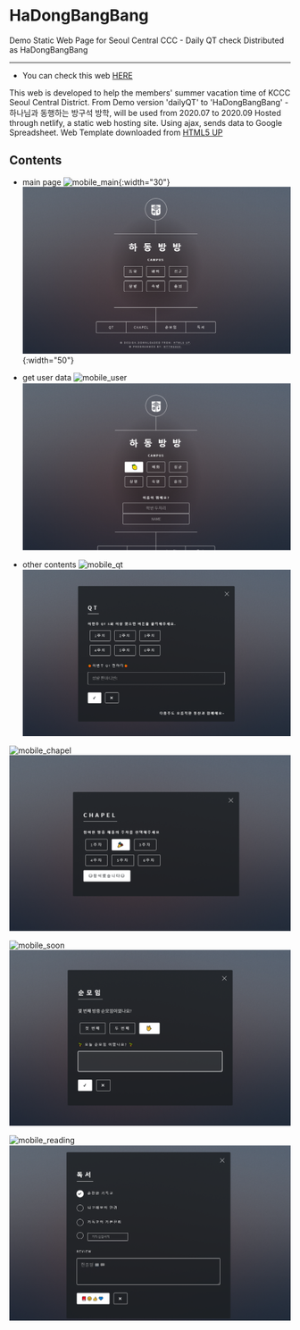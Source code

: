 # HaDongBangBang
Demo Static Web Page for Seoul Central CCC - Daily QT check
Distributed as HaDongBangBang
* * *
* You can check this web [HERE](https://dailyqt.netlify.app)

This web is developed to help the members' summer vacation time of KCCC Seoul Central District.
From Demo version 'dailyQT' to 'HaDongBangBang' - 하나님과 동행하는 방구석 방학, will be used from 2020.07 to 2020.09
Hosted through netlify, a static web hosting site.
Using ajax, sends data to Google Spreadsheet.
Web Template downloaded from [HTML5 UP](https://html5up.net/)

## Contents
* main page
![mobile_main](./img_/mobile_mainpage.png "mobile_main"){:width="30"}
![desktop_main](.\img_\desktop_mainpage.png "desktop_main"){:width="50"}

* get user data
![mobile_user](.\img_\mobile(1).png "moblie(1)")
![desktop_user](.\img_\desktop(1).png "desktop(1)")

* other contents
![mobile_qt](.\img_\mobile(2).png "mobile_qt")
![desktop_qt](.\img_\desktop(2).png "desktop_qt")

![mobile_chapel](.\img_\mobile(3).png "mobile_chapel")
![desktop_chapel](.\img_\desktop(3).png "desktop_chapel")

![mobile_soon](.\img_\mobile(4).png "mobile_soon")
![desktop_soon](.\img_\desktop(4).png "desktop_soon")

![mobile_reading](.\img_\mobile(5).png "mobile_reading")
![desktop_reading](.\img_\desktop(5).png "desktop_reading")
